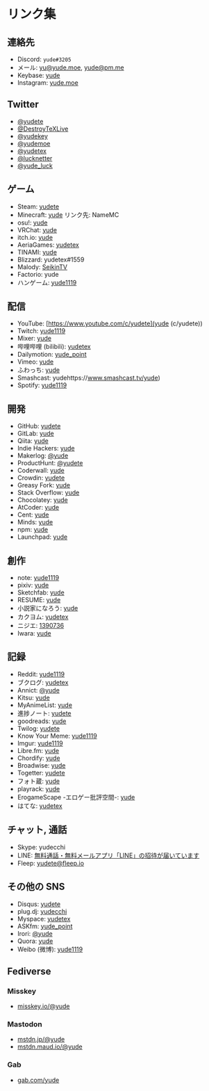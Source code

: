 # リンク集
## 連絡先

* Discord: `yude#3205`
* メール: [yu@yude.moe](mailto:yu@yude.moe), [yude@pm.me](mailto:yude@pm.me)
* Keybase: [yude](https://keybase.io/yude)
* Instagram: [yude.moe](https://instagram.com/yude.moe)

## Twitter

* [@yudete](https://twitter.com/yudete)
* [@DestroyTeXLive](https://twitter.com/DestroyTeXLive)
* [@yudekey](https://twitter.com/yudekey)
* [@yudemoe](https://twitter.com/yudemoe)
* [@yudetex](https://twitter.com/yudetex)
* [@lucknetter](https://twitter.com/lucknetter)
* [@yude_luck](https://twitter.com/yude_luck)

## ゲーム

* Steam: [yudete](https://steamcommunity.com/id/yudete)
* Minecraft: [yude](https://ja.namemc.com/profile/yude.1) リンク先: NameMC
* osu!: [yude](https://osu.ppy.sh/users/4617937)
* VRChat: [yude](https://vrcprofile.com/p/yude)
* itch.io: [yude](https://yude.itch.io/)
* AeriaGames: [yudetex](https://www.aeriagames.com/user/yudetex/)
* TINAMI: [yude](http://www.tinami.com/profile/349313)
* Blizzard: yudetex#1559
* Malody: [SeikinTV](http://m.mugzone.net/accounts/user/354775)
* Factorio: yude
* ハンゲーム: [yude1119](https://mypage.hange.jp/profile/index?mid=yude1119)

## 配信

* YouTube: [https://www.youtube.com/c/yudete](yude (c/yudete))
* Twitch: [yude1119](https://twitch.tv/yude1119)
* Mixer: [yude](https://mixer.com/yude)
* 哔哩哔哩 (bilibili): [yudetex](https://space.bilibili.com/446089772)
* Dailymotion: [yude_point](https://www.dailymotion.com/yude_point)
* Vimeo: [yude](https://vimeo.com/yude)
* ふわっち: [yude](https://whowatch.tv/profile/w:yude)
* Smashcast: yudehttps://www.smashcast.tv/yude)
* Spotify: [yude1119](https://open.spotify.com/user/yude1119?si=mkpe_gHjSjatWcstDWkKbQ)

## 開発

* GitHub: [yudete](https://github.com/yudete)
* GitLab: [yude](https://gitlab.com/yude)
* Qiita: [yude](https://qiita.com/yude)
* Indie Hackers: [yude](https://www.indiehackers.com/yude)
* Makerlog: [@yude](https://getmakerlog.com/@yude)
* ProductHunt: [@yudete](https://www.producthunt.com/@yudete)
* Coderwall: [yude](https://coderwall.com/yude)
* Crowdin: [yudete](https://crowdin.com/profile/yudete)
* Greasy Fork: [yude](https://greasyfork.org/ja/users/217626-yude)
* Stack Overflow: [yude](https://stackoverflow.com/users/11435653/yude)
* Chocolatey: [yude](https://chocolatey.org/profiles/yude)
* AtCoder: [yude](https://atcoder.jp/users/yude)
* Cent: [yude](https://beta.cent.co/yude)
* Minds: [yude](https://www.minds.com/yude/)
* npm: [yude](https://www.npmjs.com/~yude)
* Launchpad: [yude](https://launchpad.net/~yude)

## 創作

* note: [yude1119](https://note.com/yude1119)
* pixiv: [yude](https://www.pixiv.net/users/17036889)
* Sketchfab: [yude](https://sketchfab.com/yude)
* RESUME: [yude](https://www.resume.id/yude)
* 小説家になろう: [yude](https://mypage.syosetu.com/1084596/)
* カクヨム: [yudetex](https://kakuyomu.jp/users/yudetex)
* ニジエ: [1390736](https://nijie.info/members.php?id=1390736)
* Iwara: [yude](https://www.iwara.tv/users/yude)

## 記録

* Reddit: [yude1119](https://reddit.com/user/yude1119)
* ブクログ: [yudetex](https://booklog.jp/users/yudetex/)
* Annict: [@yude](https://annict.com/@yude)
* Kitsu: [yude](https://kitsu.io/users/387191)
* MyAnimeList: [yude](https://myanimelist.net/profile/yude)
* 進捗ノート: [yudete](https://shinchoku.net/users/yudete)
* goodreads: [yude](https://www.goodreads.com/user/show/96709284-yude)
* Twilog: [yudete](https://twilog.org/yudete)
* Know Your Meme: [yude1119](https://knowyourmeme.com/users/yude1119)
* Imgur: [yude1119](https://imgur.com/user/yude1119/posts)
* Libre.fm: [yude](https://libre.fm/user/yude)
* Chordify: [yude](https://chordify.net/profile/5d57fef4786de0450000db60)
* Broadwise: [yude](https://broadwise.org/u/yude/)
* Togetter: [yudete](https://togetter.com/id/yudete)
* フォト蔵: [yude](http://photozou.jp/user/top/3240087)
* playrack: [yude](https://playrack.net/!/yude)
* ErogameScape -エロゲー批評空間-: [yude](https://erogamescape.dyndns.org/~ap2/ero/toukei_kaiseki/user_infomation.php?user=yude)
* はてな: [yudetex](https://profile.hatena.ne.jp/yudetex/)

## チャット, 通話
* Skype: yudecchi
* LINE: [無料通話・無料メールアプリ「LINE」の招待が届いています](https://line.me/ti/p/U9r3ZUhimO)
* Fleep: yudete@fleep.io
## その他の SNS
* Disqus: [yudete](https://disqus.com/by/yudete/)
* plug.dj: [yudecchi](https://plug.dj/@/yudecchi)
* Myspace: [yudetex](https://myspace.com/yudetex)
* ASKfm: [yude_point](https://ask.fm/yude_point)
* Irori: [@yude](https://irori.app/@yude)
* Quora: [yude](https://jp.quora.com/profile/yude)
* Weibo (微博): [yude1119](https://weibo.com/7196958135/profile)
## Fediverse
### Misskey
* [misskey.io/@yude](https://misskey.io/@yude)
### Mastodon
* [mstdn.jp/@yude](https://mstdn.jp/@yude)
* [mstdn.maud.io/@yude](https://mstdn.maud.io/@yude)
### Gab
* [gab.com/yude](https://gab.com/yude)
